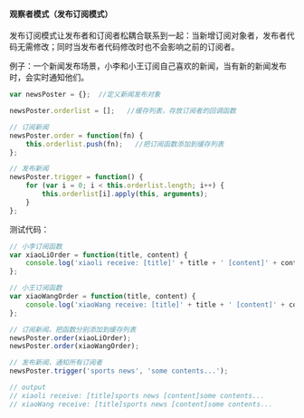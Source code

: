 #### 观察者模式（发布订阅模式）

发布订阅模式让发布者和订阅者松耦合联系到一起：当新增订阅对象者，发布者代码无需修改；同时当发布者代码修改时也不会影响之前的订阅者。

例子：一个新闻发布场景，小李和小王订阅自己喜欢的新闻，当有新的新闻发布时，会实时通知他们。

```javascript
var newsPoster = {};  //定义新闻发布对象

newsPoster.orderlist = [];   //缓存列表，存放订阅者的回调函数

// 订阅新闻
newsPoster.order = function(fn) {
    this.orderlist.push(fn);   //把订阅函数添加到缓存列表
};

// 发布新闻
newsPoster.trigger = function() {
    for (var i = 0; i < this.orderlist.length; i++) {
        this.orderlist[i].apply(this, arguments);
    }
};
```

测试代码：

```javascript
// 小李订阅函数
var xiaoLiOrder = function(title, content) {
    console.log('xiaoli receive: [title]' + title + ' [content]' + content);
};

// 小王订阅函数
var xiaoWangOrder = function(title, content) {
    console.log('xiaoWang receive: [title]' + title + ' [content]' + content);
};

// 订阅新闻，把函数分别添加到缓存列表
newsPoster.order(xiaoLiOrder);
newsPoster.order(xiaoWangOrder);

// 发布新闻，通知所有订阅者
newsPoster.trigger('sports news', 'some contents...');

// output
// xiaoli receive: [title]sports news [content]some contents...
// xiaoWang receive: [title]sports news [content]some contents...
```

